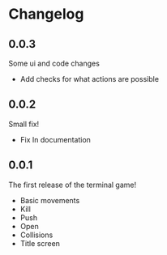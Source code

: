 # Changelog

## 0.0.3

Some ui and code changes

- Add checks for what actions are possible

## 0.0.2

Small fix!

- Fix In documentation

## 0.0.1

The first release of the terminal game!

- Basic movements
- Kill
- Push
- Open
- Collisions
- Title screen
